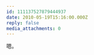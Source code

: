 ```yaml
---
id: 111137527879444937
date: 2010-05-19T15:16:00.000Z
reply: false
media_attachments: 0
---
```


嗯。 ​​​​


